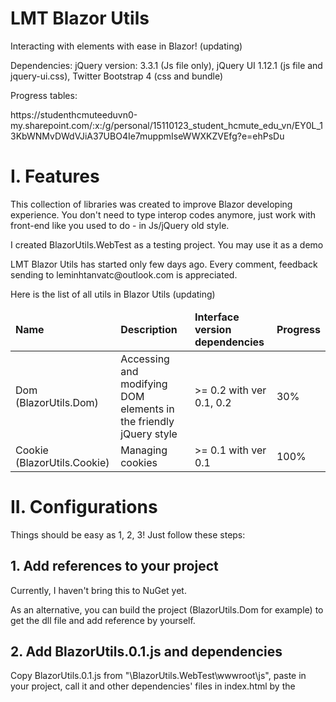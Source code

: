 # LMT Blazor Utils
Interacting with elements with ease in Blazor! (updating)

<p>Dependencies: jQuery version: 3.3.1 (Js file only), jQuery UI 1.12.1 (js file and jquery-ui.css), Twitter Bootstrap 4 (css and bundle)</p>
<p>Progress tables: </p>
<p> https://studenthcmuteeduvn0-my.sharepoint.com/:x:/g/personal/15110123_student_hcmute_edu_vn/EY0L_13KbWNMvDWdVJiA37UBO4Ie7muppmIseWWXKZVEfg?e=ehPsDu</p>

<h1>I. Features</h1>

<p>This collection of libraries was created to improve Blazor developing experience. You don't need to type interop codes anymore, just work with front-end like you used to do - in Js/jQuery old style.</p>

<p>I created BlazorUtils.WebTest as a testing project. You may use it as a demo</p>

<p>LMT Blazor Utils has started only few days ago. Every comment, feedback sending to leminhtanvatc@outlook.com is appreciated.</p>
<p>Here is the list of all utils in Blazor Utils (updating)</p>

<table>
<thead>
  <tr>
    <td><b>Name</b></td>
    <td><b>Description</b></td>
    <td><b>Interface version dependencies</b></td>
    <td><b>Progress</b></td>
  </tr>
  </thead>
  <tbody>
    <tr>
      <td>Dom (BlazorUtils.Dom)</td>
      <td>Accessing and modifying DOM elements in the friendly jQuery style</td>
      <td>>= 0.2 with ver 0.1, 0.2</td>
      <td>30%</td>
    </tr>
        <tr>
      <td>Cookie (BlazorUtils.Cookie)</td>
      <td>Managing cookies</td>
      <td>>= 0.1 with ver 0.1</td>
      <td>100%</td>
    </tr>
    </tody>
</table>

<h1>II. Configurations</h1>
Things should be easy as 1, 2, 3! Just follow these steps: 
<h2>1. Add references to your project</h2>
<p>Currently, I haven't bring this to NuGet yet.</p>
<p>As an alternative, you can build the project (BlazorUtils.Dom for example) to get the dll file and add reference by yourself.</p>

<h2>2. Add BlazorUtils.0.1.js and dependencies</h2>
<p>Copy BlazorUtils.0.1.js from "\BlazorUtils.WebTest\wwwroot\js", paste in your project, call it and other dependencies' files in index.html by the <script> and <link> tags.</p>
<p>With BlazorUtils.Dom, the result should be similar to this: </p>

```
<link href="css/jquery-ui.css" rel="stylesheet"/>
<link href="css/bootstrap.min.css" rel="stylesheet"/>
<script type="text/javascript" src="js/jquery-3.3.1.min.js"></script>
<script type="text/javascript" src="js/jquery-ui.min.js"></script>
<script type="text/javascript" src="js/bootstrap.bundle.min.js"></script>
<script type="text/javascript" src="js/BlazorUtils.0.1.js"></script>
```

<p>If you use BlazorUtils.Cookie: </p>

```
<script type="text/javascript" src="js/BlazorUtils.0.1.js"></script>
```

<h2>3. Add these lines to _ViewImports.cshtml</h2>

```
@using static BlazorUtils.Dom.DomUtil
@using static BlazorUtils.Cookie.Cookies
@using BlazorUtils.Interfaces.EventArgs
```

<p>This will help you call my API faster, without calling DomUtil, Cookies over and over again.</p>
